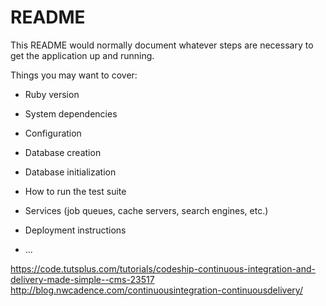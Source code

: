 # README

This README would normally document whatever steps are necessary to get the
application up and running.

Things you may want to cover:

* Ruby version

* System dependencies

* Configuration

* Database creation

* Database initialization

* How to run the test suite

* Services (job queues, cache servers, search engines, etc.)

* Deployment instructions

* ...




https://code.tutsplus.com/tutorials/codeship-continuous-integration-and-delivery-made-simple--cms-23517
http://blog.nwcadence.com/continuousintegration-continuousdelivery/
